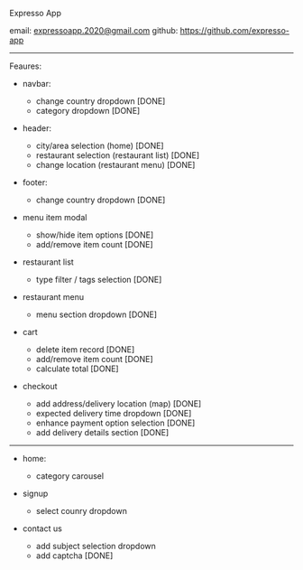 Expresso App


email: expressoapp.2020@gmail.com
github: https://github.com/expresso-app

----------------------------------------------------

Feaures:

- navbar:
    - change country dropdown [DONE]
    - category dropdown [DONE]

- header:
    - city/area selection (home) [DONE]
    - restaurant selection (restaurant list) [DONE]
    - change location (restaurant menu) [DONE]

- footer:
    - change country dropdown [DONE]

- menu item modal
    - show/hide item options [DONE]
    - add/remove item count [DONE]

- restaurant list
    - type filter / tags selection  [DONE]

- restaurant menu
    - menu section dropdown   [DONE]

- cart
    - delete item record [DONE]
    - add/remove item count [DONE]
    - calculate total [DONE]

- checkout
    - add address/delivery location (map) [DONE]
    - expected delivery time dropdown   [DONE]
    - enhance payment option selection [DONE] 
    - add delivery details section    [DONE]

----------------------------------------------------------------------------------


- home:
    - category carousel 

- signup
    - select counry dropdown

- contact us
    - add subject selection dropdown
    - add captcha [DONE]



